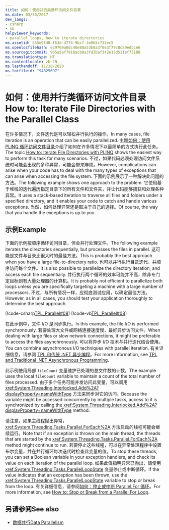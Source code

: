 ```yaml
---
title: 如何：使用并行类循环访问文件目录
ms.date: 03/30/2017
dev_langs:
- csharp
- vb
helpviewer_keywords:
- parallel loops, how to iterate directories
ms.assetid: 555e9f48-f53d-4774-9bcf-3e965c732ec5
ms.openlocfilehash: e29769a0dc40e88a53b0a3f063f79c8c89edbce6
ms.sourcegitcommit: 965a5af7918acb0a3fd3baf342e15d511ef75188
ms.translationtype: HT
ms.contentlocale: zh-CN
ms.lasthandoff: 11/18/2020
ms.locfileid: "94825697"
---
```

# <a name="how-to-iterate-file-directories-with-the-parallel-class"></a><span data-ttu-id="5c03a-102">如何：使用并行类循环访问文件目录</span><span class="sxs-lookup"><span data-stu-id="5c03a-102">How to: Iterate File Directories with the Parallel Class</span></span>
<span data-ttu-id="5c03a-103">在许多情况下，文件迭代是可以轻松并行执行的操作。</span><span class="sxs-lookup"><span data-stu-id="5c03a-103">In many cases, file iteration is an operation that can be easily parallelized.</span></span> <span data-ttu-id="5c03a-104">主题[如何：使用 PLINQ 循环访问文件目录](how-to-iterate-file-directories-with-plinq.md)介绍了如何在许多情况下以最简单的方式执行此任务。</span><span class="sxs-lookup"><span data-stu-id="5c03a-104">The topic [How to: Iterate File Directories with PLINQ](how-to-iterate-file-directories-with-plinq.md) shows the easiest way to perform this task for many scenarios.</span></span> <span data-ttu-id="5c03a-105">不过，如果代码必须处理访问文件系统时可能会出现的多种异常，可能会带来麻烦。</span><span class="sxs-lookup"><span data-stu-id="5c03a-105">However, complications can arise when your code has to deal with the many types of exceptions that can arise when accessing the file system.</span></span> <span data-ttu-id="5c03a-106">下面的示例展示了一种解决此问题的方法。</span><span class="sxs-lookup"><span data-stu-id="5c03a-106">The following example shows one approach to the problem.</span></span> <span data-ttu-id="5c03a-107">它使用基于堆栈的迭代遍历指定目录下的所有文件和文件夹，并让代码能够捕获和处理各种异常。</span><span class="sxs-lookup"><span data-stu-id="5c03a-107">It uses a stack-based iteration to traverse all files and folders under a specified directory, and it enables your code to catch and handle various exceptions.</span></span> <span data-ttu-id="5c03a-108">当然，如何处理异常还是取决于自己的选择。</span><span class="sxs-lookup"><span data-stu-id="5c03a-108">Of course, the way that you handle the exceptions is up to you.</span></span>  
  
## <a name="example"></a><span data-ttu-id="5c03a-109">示例</span><span class="sxs-lookup"><span data-stu-id="5c03a-109">Example</span></span>  
 <span data-ttu-id="5c03a-110">下面的示例按顺序循环访问目录，但会并行处理文件。</span><span class="sxs-lookup"><span data-stu-id="5c03a-110">The following example iterates the directories sequentially, but processes the files in parallel.</span></span> <span data-ttu-id="5c03a-111">这可能是文件与目录比很大时的最佳方法。</span><span class="sxs-lookup"><span data-stu-id="5c03a-111">This is probably the best approach when you have a large file-to-directory ratio.</span></span> <span data-ttu-id="5c03a-112">也可以并行执行目录迭代，并顺序访问每个文件。</span><span class="sxs-lookup"><span data-stu-id="5c03a-112">It is also possible to parallelize the directory iteration, and access each file sequentially.</span></span> <span data-ttu-id="5c03a-113">并行执行两个循环的效率可能并不高，除非专门定目标到有大量处理器的计算机。</span><span class="sxs-lookup"><span data-stu-id="5c03a-113">It is probably not efficient to parallelize both loops unless you are specifically targeting a machine with a large number of processors.</span></span> <span data-ttu-id="5c03a-114">不过，与所有情况一样，应彻底测试应用，以确定最佳方法。</span><span class="sxs-lookup"><span data-stu-id="5c03a-114">However, as in all cases, you should test your application thoroughly to determine the best approach.</span></span>  
  
 [!code-csharp[TPL_Parallel#08](../../../samples/snippets/csharp/VS_Snippets_Misc/tpl_parallel/cs/parallel_file.cs#08)]
 [!code-vb[TPL_Parallel#08](../../../samples/snippets/visualbasic/VS_Snippets_Misc/tpl_parallel/vb/fileiteration08.vb#08)]  
  
 <span data-ttu-id="5c03a-115">在此示例中，文件 I/O 是同步执行。</span><span class="sxs-lookup"><span data-stu-id="5c03a-115">In this example, the file I/O is performed synchronously.</span></span> <span data-ttu-id="5c03a-116">若要处理大文件或网络连接速度慢，最好异步访问文件。</span><span class="sxs-lookup"><span data-stu-id="5c03a-116">When dealing with large files or slow network connections, it might be preferable to access the files asynchronously.</span></span> <span data-ttu-id="5c03a-117">可以将异步 I/O 技术与并行迭代结合使用。</span><span class="sxs-lookup"><span data-stu-id="5c03a-117">You can combine asynchronous I/O techniques with parallel iteration.</span></span> <span data-ttu-id="5c03a-118">有关详细信息，请参阅 [TPL 和传统 .NET 异步编程](tpl-and-traditional-async-programming.md)。</span><span class="sxs-lookup"><span data-stu-id="5c03a-118">For more information, see [TPL and Traditional .NET Asynchronous Programming](tpl-and-traditional-async-programming.md).</span></span>  
  
 <span data-ttu-id="5c03a-119">此示例使用局部 `fileCount` 变量维护已处理的总文件数的计数。</span><span class="sxs-lookup"><span data-stu-id="5c03a-119">The example uses the local `fileCount` variable to maintain a count of the total number of files processed.</span></span> <span data-ttu-id="5c03a-120">由于多个任务可能并发访问此变量，可以调用 <xref:System.Threading.Interlocked.Add%2A?displayProperty=nameWithType> 方法来同步对它的访问。</span><span class="sxs-lookup"><span data-stu-id="5c03a-120">Because the variable might be accessed concurrently by multiple tasks, access to it is synchronized by calling the <xref:System.Threading.Interlocked.Add%2A?displayProperty=nameWithType> method.</span></span>  
  
 <span data-ttu-id="5c03a-121">请注意，如果主线程抛出异常，<xref:System.Threading.Tasks.Parallel.ForEach%2A> 方法启动的线程可能会继续运行。</span><span class="sxs-lookup"><span data-stu-id="5c03a-121">Note that if an exception is thrown on the main thread, the threads that are started by the <xref:System.Threading.Tasks.Parallel.ForEach%2A> method might continue to run.</span></span> <span data-ttu-id="5c03a-122">若要停止这些线程，可以在异常处理程序中设置布尔变量，并在并行循环每次迭代时检查此变量的值。</span><span class="sxs-lookup"><span data-stu-id="5c03a-122">To stop these threads, you can set a Boolean variable in your exception handlers, and check its value on each iteration of the parallel loop.</span></span> <span data-ttu-id="5c03a-123">如果此值指明异常已抛出，请使用 <xref:System.Threading.Tasks.ParallelLoopState> 变量停止或中断循环。</span><span class="sxs-lookup"><span data-stu-id="5c03a-123">If the value indicates that an exception has been thrown, use the <xref:System.Threading.Tasks.ParallelLoopState> variable to stop or break from the loop.</span></span> <span data-ttu-id="5c03a-124">有关详细信息，请参阅[如何：停止或中断 Parallel.For 循环](/previous-versions/dotnet/netframework-4.0/dd460721(v=vs.100))。</span><span class="sxs-lookup"><span data-stu-id="5c03a-124">For more information, see [How to: Stop or Break from a Parallel.For Loop](/previous-versions/dotnet/netframework-4.0/dd460721(v=vs.100)).</span></span>  
  
## <a name="see-also"></a><span data-ttu-id="5c03a-125">另请参阅</span><span class="sxs-lookup"><span data-stu-id="5c03a-125">See also</span></span>

- [<span data-ttu-id="5c03a-126">数据并行</span><span class="sxs-lookup"><span data-stu-id="5c03a-126">Data Parallelism</span></span>](data-parallelism-task-parallel-library.md)
